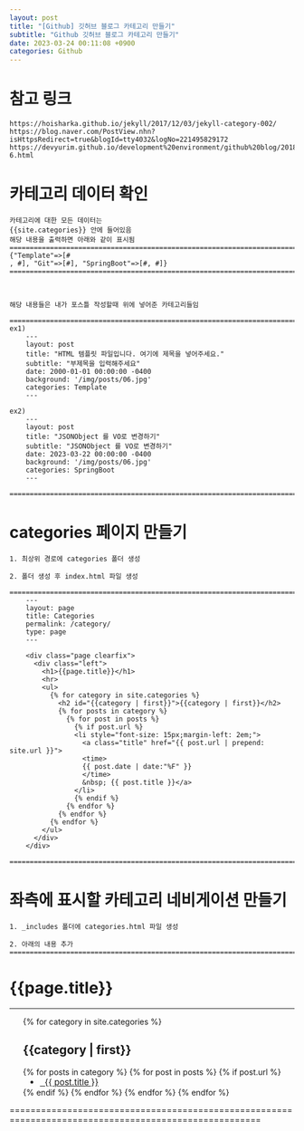 ```yaml
---
layout: post
title: "[Github] 깃허브 블로그 카테고리 만들기"
subtitle: "Github 깃허브 블로그 카테고리 만들기"
date: 2023-03-24 00:11:08 +0900
categories: Github
---
```


# 참고 링크 
	https://hoisharka.github.io/jekyll/2017/12/03/jekyll-category-002/
	https://blog.naver.com/PostView.nhn?isHttpsRedirect=true&blogId=tty4032&logNo=221495829172
	https://devyurim.github.io/development%20environment/github%20blog/2018/08/07/blog-6.html

# 카테고리 데이터 확인

	카테고리에 대한 모든 데이터는
	{{site.categories}} 안에 들어있음
	해당 내용을 출력하면 아래와 같이 표시됨
	======================================================================================================
	{"Template"=>[#
	, #], "Git"=>[#], "SpringBoot"=>[#, #]}
	======================================================================================================



	해당 내용들은 내가 포스틀 작성할때 위에 넣어준 카테고리들임

	======================================================================================================
	ex1)
		---
		layout: post
		title: "HTML 템플릿 파일입니다. 여기에 제목을 넣어주세요."
		subtitle: "부제목을 입력해주세요"
		date: 2000-01-01 00:00:00 -0400
		background: '/img/posts/06.jpg'
		categories: Template
		---

	ex2)
		---
		layout: post
		title: "JSONObject 를 VO로 변경하기"
		subtitle: "JSONObject 를 VO로 변경하기"
		date: 2023-03-22 00:00:00 -0400
		background: '/img/posts/06.jpg'
		categories: SpringBoot
		---

	======================================================================================================


# categories 페이지 만들기
	1. 최상위 경로에 categories 폴더 생성

	2. 폴더 생성 후 index.html 파일 생성
		======================================================================================================
		---
		layout: page
		title: Categories
		permalink: /category/
		type: page
		---

		<div class="page clearfix">
		  <div class="left">
			<h1>{{page.title}}</h1>
			<hr>
			<ul>
			  {% for category in site.categories %}
				<h2 id="{{category | first}}">{{category | first}}</h2>
				{% for posts in category %}
				  {% for post in posts %}
					{% if post.url %}
					<li style="font-size: 15px;margin-left: 2em;">
					  <a class="title" href="{{ post.url | prepend: site.url }}">
					  <time>
					  {{ post.date | date:"%F" }}
					  </time>
					  &nbsp; {{ post.title }}</a>
					</li>
					{% endif %}
				  {% endfor %}
				{% endfor %}
			  {% endfor %}
			</ul>
		  </div>
		</div>
		======================================================================================================


# 좌측에 표시할 카테고리 네비게이션 만들기
	1. _includes 폴더에 categories.html 파일 생성

	2. 아래의 내용 추가
	======================================================================================================
<div class="page clearfix">
  <div class="left">
    <h1>{{page.title}}</h1>
    <hr>
    <ul>
      {% for category in site.categories %}
        <h2 id="{{category | first}}">{{category | first}}</h2>
        {% for posts in category %}
          {% for post in posts %}
            {% if post.url %}
            <li style=" font-size: 15px; margin-left: 2em; ">
              <a class="title" href="{{ post.url | prepend: site.url }}">
              &nbsp; {{ post.title }}</a>
            </li>
            {% endif %}
          {% endfor %}
        {% endfor %}
      {% endfor %}
    </ul>
  </div>
</div>
	======================================================================================================
	
